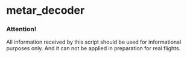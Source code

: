 # metar_decoder
### Attention!

All information received by this script should be used for informational purposes only. And it can not be applied in preparation for real flights.

